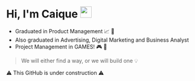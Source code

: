 # Hi, I'm Caique  <img alt="maozinha" width="30px" src="https://camo.githubusercontent.com/35d3d11359a49bf12aebb834cc13fd81b95eff4e/68747470733a2f2f6d656469612e67697068792e636f6d2f6d656469612f6876524a434c467a6361737252346961377a2f67697068792e676966"/>

- Graduated in Product Management :chart_with_upwards_trend: :paperclip:
- Also graduated in Advertising, Digital Marketing and Business Analyst 
- Project Management in GAMES! :video_game: :space_invader:

> We will either find a way, or we will build one 💡 




:warning: This GitHub is under construction	:warning:	
